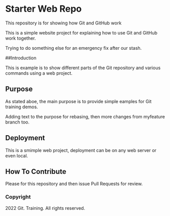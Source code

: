 # Starter Web Repo

This repository is for showing how Git and GitHub work

This is a simple website project for explaining how to use Git and GitHub work together.

Trying to do something else for an emergency fix after our stash.

##Introduction

This is example is to show different parts of the Git repository and various commands using a web project.

## Purpose

As stated aboe, the main purpose is to provide simple eamples for Git training demos.

Adding text to the purpose for rebasing, then more changes from myfeature branch too.

## Deployment

This is a smimple web project, deployment can be on any web server or even local.

## How To Contribute

Please for this repository and then issue Pull Requests for review.

### Copyright

2022 Git. Training. All rights reserved.